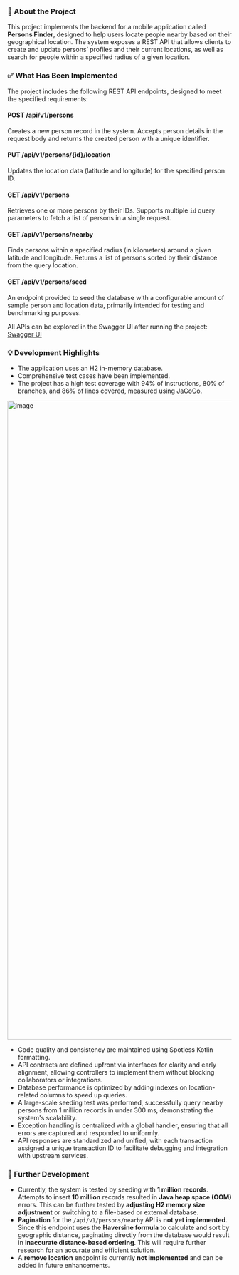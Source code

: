 ### 📌 About the Project

This project implements the backend for a mobile application called **Persons Finder**, designed to help users locate people nearby based on their geographical location. The system exposes a REST API that allows clients to create and update persons’ profiles and their current locations, as well as search for people within a specified radius of a given location. 

### ✅ What Has Been Implemented

The project includes the following REST API endpoints, designed to meet the specified requirements:

#### POST /api/v1/persons  
Creates a new person record in the system. Accepts person details in the request body and returns the created person with a unique identifier.

#### PUT /api/v1/persons/{id}/location  
Updates the location data (latitude and longitude) for the specified person ID.

#### GET /api/v1/persons  
Retrieves one or more persons by their IDs. Supports multiple `id` query parameters to fetch a list of persons in a single request.

#### GET /api/v1/persons/nearby  
Finds persons within a specified radius (in kilometers) around a given latitude and longitude. Returns a list of persons sorted by their distance from the query location.

#### GET /api/v1/persons/seed  
An endpoint provided to seed the database with a configurable amount of sample person and location data, primarily intended for testing and benchmarking purposes.

All APIs can be explored in the Swagger UI after running the project: [Swagger UI](http://localhost:8080/swagger-ui/index.html#/)

### 💡 Development Highlights

- The application uses an H2 in-memory database.
- Comprehensive test cases have been implemented.
- The project has a high test coverage with 94% of instructions, 80% of branches, and 86% of lines covered, measured using [JaCoCo](https://www.jacoco.org/jacoco/). 
<img width="1433" alt="image" src="https://github.com/user-attachments/assets/49ec5540-9345-4587-b101-00906f7fa6d8" />

- Code quality and consistency are maintained using Spotless Kotlin formatting.  
- API contracts are defined upfront via interfaces for clarity and early alignment, allowing controllers to implement them without blocking collaborators or integrations.  
- Database performance is optimized by adding indexes on location-related columns to speed up queries.  
- A large-scale seeding test was performed, successfully query nearby persons from 1 million records in under 300 ms, demonstrating the system's scalability.  
- Exception handling is centralized with a global handler, ensuring that all errors are captured and responded to uniformly.  
- API responses are standardized and unified, with each transaction assigned a unique transaction ID to facilitate debugging and integration with upstream services.  

### 🚧  Further Development

- Currently, the system is tested by seeding with **1 million records**. Attempts to insert **10 million** records resulted in **Java heap space (OOM)** errors. This can be further tested by **adjusting H2 memory size adjustment** or switching to a file-based or external database.
- **Pagination** for the `/api/v1/persons/nearby` API is **not yet implemented**.  
  Since this endpoint uses the **Haversine formula** to calculate and sort by geographic distance, paginating directly from the database would result in **inaccurate distance-based ordering**. This will require further research for an accurate and efficient solution.
- A **remove location** endpoint is currently **not implemented** and can be added in future enhancements.
